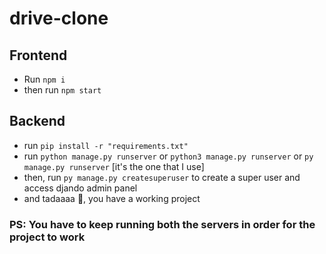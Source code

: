 # drive-clone

## Frontend
- Run `npm i`
- then run `npm start`

## Backend
- run `pip install -r "requirements.txt"`
- run `python manage.py runserver` or `python3 manage.py runserver` or `py manage.py runserver` [it's the one that I use]
- then, run `py manage.py createsuperuser` to create a super user and access djando admin panel
- and tadaaaa 🍾, you have a working project

### PS: You have to keep running both the servers in order for the project to work
